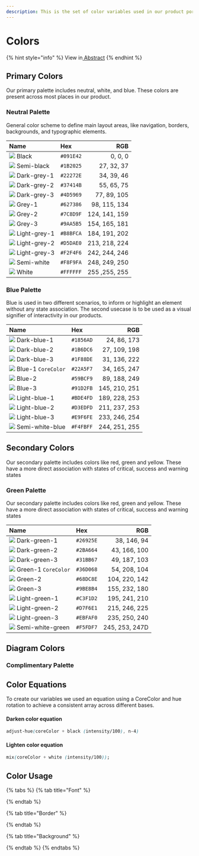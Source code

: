 ```yaml
---
description: This is the set of color variables used in our product portfolio.
---
```


# Colors

{% hint style="info" %}
 View in[ Abstract](https://share.goabstract.com/356c86b5-84b3-48b7-8291-b898d23252f2)
{% endhint %}

## Primary Colors

Our primary palette includes neutral, white, and blue. These colors are present across most places in our product.

### Neutral Palette

General color scheme to define main layout areas, like navigation, borders, backgrounds, and  typographic elements.

| Name | Hex | RGB |
| :--- | :--- | ---: |
| ![](../.gitbook/assets/black.svg) Black | `#091E42` | 0, 0, 0 |
| ![](../.gitbook/assets/semi-black.svg) Semi-black | `#1B2025` | 27, 32, 37 |
| ![](../.gitbook/assets/dark-grey-1.svg) Dark-grey-1 | `#22272E` | 34, 39, 46 |
| ![](../.gitbook/assets/dark-grey-2.svg) Dark-grey-2 | `#37414B` | 55, 65, 75 |
| ![](../.gitbook/assets/dark-grey-3.svg) Dark-grey-3 | `#4D5969` | 77, 89, 105 |
| ![](../.gitbook/assets/grey-1.svg) Grey-1 | `#627386` | 98, 115, 134 |
| ![](../.gitbook/assets/grey-2.svg) Grey-2 | `#7C8D9F` | 124, 141, 159 |
| ![](../.gitbook/assets/grey-3.svg) Grey-3 | `#9AA5B5` | 154, 165, 181 |
| ![](../.gitbook/assets/light-grey-1.svg) Light-grey-1 | `#B8BFCA` | 184, 191, 202 |
| ![](../.gitbook/assets/light-grey-2.svg) Light-grey-2 | `#D5DAE0` | 213, 218, 224 |
| ![](../.gitbook/assets/light-grey-3.svg) Light-grey-3 | `#F2F4F6` | 242, 244, 246 |
| ![](../.gitbook/assets/semi-white.svg) Semi-white                | `#F8F9FA` | 248, 249, 250 |
| ![](../.gitbook/assets/white.svg) White | `#FFFFFF` | 255 ,255, 255 |



### Blue Palette

Blue is used in two different scenarios, to inform or highlight an element without any state association. The second usecase is to be used as a visual signifier of interactivity in our products.

| Name | Hex | RGB |
| :--- | :--- | ---: |
| ![](../.gitbook/assets/dark-blue-1.svg) Dark-blue-1 | `#1856AD` | 24, 86, 173 |
| ![](../.gitbook/assets/dark-blue-2.svg) Dark-blue-2 | `#1B6DC6` | 27, 109, 198 |
| ![](../.gitbook/assets/dark-blue-3.svg) Dark-blue-3 | `#1F88DE` | 31, 136, 222 |
| ![](../.gitbook/assets/blue-1.svg) Blue-1 `CoreColor` | `#22A5F7` | 34, 165, 247 |
| ![](../.gitbook/assets/blue-2.svg) Blue-2 | `#59BCF9` | 89, 188, 249 |
| ![](../.gitbook/assets/blue-3.svg) Blue-3 | `#91D2FB` | 145, 210, 251 |
| ![](../.gitbook/assets/light-blue-1.svg) Light-blue-1 | `#BDE4FD` | 189, 228, 253 |
| ![](../.gitbook/assets/light-blue-2.svg) Light-blue-2 | `#D3EDFD` | 211, 237, 253 |
| ![](../.gitbook/assets/light-blue-3.svg) Light-blue-3 | `#E9F6FE` | 233, 246, 254 |
| ![](../.gitbook/assets/semi-white-blue.svg) Semi-white-blue | `#F4FBFF` | 244, 251, 255 |

## Secondary Colors

Our secondary palette includes colors like red, green and yellow. These have a more direct association with states of critical, success and warning states

### Green Palette

Our secondary palette includes colors like red, green and yellow. These have a more direct association with states of critical, success and warning states

| Name | Hex | RGB |
| :--- | :--- | ---: |
| ![](../.gitbook/assets/dark-green-2.svg) Dark-green-1 | `#26925E` | 38, 146, 94 |
| ![](../.gitbook/assets/dark-green-2.svg) Dark-green-2 | `#2BA664` | 43, 166, 100 |
| ![](../.gitbook/assets/dark-green-3.svg) Dark-green-3 | `#31BB67` | 49, 187, 103 |
| ![](../.gitbook/assets/green-1.svg) Green-1  `CoreColor` | `#36D068` | 54, 208, 104 |
| ![](../.gitbook/assets/green-2.svg) Green-2 | `#68DC8E` | 104, 220, 142 |
| ![](../.gitbook/assets/green-3.svg) Green-3 | `#9BE8B4` | 155, 232, 180 |
| ![](../.gitbook/assets/light-green-1.svg) Light-green-1 | `#C3F1D2` | 195, 241, 210 |
| ![](../.gitbook/assets/light-green-2.svg) Light-green-2 | `#D7F6E1` | 215, 246, 225 |
| ![](../.gitbook/assets/light-green-3.svg) Light-green-3 | `#EBFAF0` | 235, 250, 240 |
| ![](../.gitbook/assets/semi-white-green.svg) Semi-white-green | `#F5FDF7` | 245, 253, 247D |

## Diagram Colors

### Complimentary Palette



## Color Equations

To create our variables we used an equation using a CoreColor and hue rotation to achieve a consistent array across different bases.

#### Darken color equation

```css
adjust-hue(coreColor + black (intensity/100), n-4)
```

#### Lighten color equation

```css
mix(coreColor + white (intensity/100));
```

## Color Usage

{% tabs %}
{% tab title="Font" %}

{% endtab %}

{% tab title="Border" %}

{% endtab %}

{% tab title="Background" %}

{% endtab %}
{% endtabs %}

